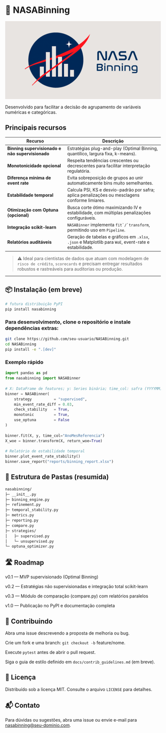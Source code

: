 # 🚀 NASABinning

<p align="center">
  <img src="./imgs/social_preview.png" alt="NASABinning Banner" width="600"/>
</p>

Desenvolvido para facilitar a decisão de agrupamento de variáveis numéricas e categóricas.

## Principais recursos

| Recurso | Descrição |
|---------|-----------|
| **Binning supervisionado e não supervisionado** | Estratégias plug-and-play (Optimal Binning, quantílico, largura fixa, k-means). |
| **Monotonicidade opcional** | Respeita tendências crescentes ou decrescentes para facilitar interpretação regulatória. |
| **Diferença mínima de **event rate**** | Evita sobreposição de grupos ao unir automaticamente bins muito semelhantes. |
| **Estabilidade temporal** | Calcula PSI, KS e desvio-padrão por safra; aplica penalizações ou mesclagens conforme limiares. |
| **Otimização com Optuna (opcional)** | Busca corte ótimo maximizando IV e estabilidade, com múltiplas penalizações configuráveis. |
| **Integração scikit-learn** | `NASABinner` implementa ``fit`/`transform``, permitindo uso em `Pipeline`. |
| **Relatórios auditáveis** | Geração de tabelas e gráficos em `.xlsx`, `.json` e Matplotlib para `WoE`, event-rate e estabilidade. |


> ⚠️ Ideal para cientistas de dados que atuam com modelagem de `risco de crédito`, `scorecards` e precisam entregar resultados robustos e rastreáveis para auditorias ou produção.

---



## 📦 Instalação (em breve)

```bash
# futura distribuição PyPI
pip install nasabinning 
```


### Para desenvolvimento, clone o repositório e instale dependências extras:
```bash
git clone https://github.com/seu-usuario/NASABinning.git
cd NASABinning
pip install -e ".[dev]"
```

### Exemplo rápido
```python
import pandas as pd
from nasabinning import NASABinner

# X: DataFrame de features; y: Series binária; time_col: safra (YYYYMM)
binner = NASABinner(
    strategy          = "supervised",
    min_event_rate_diff = 0.03,
    check_stability   = True,
    monotonic         = True,
    use_optuna        = False
)

binner.fit(X, y, time_col="AnoMesReferencia")
X_woe = binner.transform(X, return_woe=True)

# Relatório de estabilidade temporal
binner.plot_event_rate_stability()
binner.save_report("reports/binning_report.xlsx")
```

## 📁 Estrutura de Pastas (resumida)
```bash
nasabinning/
├─ __init__.py
├─ binning_engine.py
├─ refinement.py
├─ temporal_stability.py
├─ metrics.py
├─ reporting.py
├─ compare.py
├─ strategies/
│   ├─ supervised.py
│   └─ unsupervised.py
└─ optuna_optimizer.py
```


## 🛣️ Roadmap

v0.1 — MVP supervisionado (Optimal Binning)

v0.2 — Estratégias não supervisionadas e integração total scikit-learn

v0.3 — Módulo de comparação (compare.py) com relatórios paralelos

v1.0 — Publicação no PyPI e documentação completa

## 🤝 Contribuindo
Abra uma issue descrevendo a proposta de melhoria ou bug.

Crie um fork e uma branch: `git checkout -b` feature/nome.

Execute `pytest` antes de abrir o pull request.

Siga o guia de estilo definido em `docs/contrib_guidelines.md` (em breve).

## 📄 Licença
Distribuído sob a licença MIT. Consulte o arquivo `LICENSE` para detalhes.


## 📬 Contato
Para dúvidas ou sugestões, abra uma issue ou envie e-mail para [nasabinning@seu-dominio.com](mailto:nasabinning@seu-dominio.com).